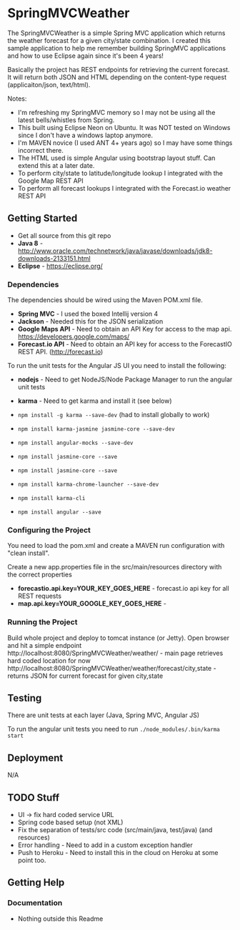 SpringMVCWeather 
==================

The SpringMVCWeather is a simple Spring MVC application which returns the weather forecast for a given city/state combination. I created this sample application to help me remember building SpringMVC applications and how to use Eclipse again since it's been 4 years!

Basically the project has REST endpoints for retrieving the current forecast. It will return both JSON and HTML depending on the content-type request (applicaiton/json, text/html).

Notes:
* I'm refreshing my SpringMVC memory so I may not be using all the latest bells/whistles from Spring.
* This built using Eclipse Neon on Ubuntu. It was NOT tested on Windows since I don't have a windows laptop anymore.
* I'm MAVEN novice (I used ANT 4+ years ago) so I may have some things incorrect there.
* The HTML used is simple Angular using bootstrap layout stuff. Can extend this at a later date.
* To perform city/state to latitude/longitude lookup I integrated with the Google Map REST API
* To perform all forecast lookups I integrated with the Forecast.io weather REST API


## Getting Started

* Get all source from this git repo
* **Java 8** - http://www.oracle.com/technetwork/java/javase/downloads/jdk8-downloads-2133151.html
* **Eclipse** - https://eclipse.org/


### Dependencies
The dependencies should be wired using the Maven POM.xml file.
* **Spring MVC** - I used the boxed Intellij version 4
* **Jackson** - Needed this for the JSON serialization
* **Google Maps API** - Need to obtain an API Key for access to the map api. https://developers.google.com/maps/
* **Forecast.io API** - Need to obtain an API key for access to the ForecastIO REST API. (http://forecast.io)

To run the unit tests for the Angular JS UI you need to install the following:
* **nodejs** - Need to get NodeJS/Node Package Manager to run the angular unit tests
* **karma** - Need to get karma and install it (see below)

* `npm install -g karma --save-dev` (had to install globally to work)
* `npm install karma-jasmine jasmine-core --save-dev`
* `npm install angular-mocks --save-dev`
* `npm install jasmine-core --save`
* `npm install jasmine-core --save`
* `npm install karma-chrome-launcher --save-dev`
* `npm install karma-cli`
* `npm install angular --save`


### Configuring the Project

You need to load the pom.xml and create a MAVEN run configuration with "clean install".

Create a new app.properties file in the src/main/resources directory with the correct properties

* **forecastio.api.key=YOUR_KEY_GOES_HERE** - forecast.io api key for all REST requests
* **map.api.key=YOUR_GOOGLE_KEY_GOES_HERE** - 


### Running the Project

Build whole project and deploy to tomcat instance (or Jetty).
Open browser and hit a simple endpoint
http://localhost:8080/SpringMVCWeather/weather/ - main page retrieves hard coded location for now
http://localhost:8080/SpringMVCWeather/weather/forecast/city,state - returns JSON for current forecast for given city,state

## Testing

There are unit tests at each layer (Java, Spring MVC, Angular JS)

To run the angular unit tests you need to run `./node_modules/.bin/karma start`


## Deployment

N/A


## TODO Stuff

* UI -> fix hard coded service URL
* Spring code based setup (not XML)
* Fix the separation of tests/src code (src/main/java, test/java) (and resources)
* Error handling - Need to add in a custom exception handler
* Push to Heroku - Need to install this in the cloud on Heroku at some point too.

## Getting Help

### Documentation

* Nothing outside this Readme
